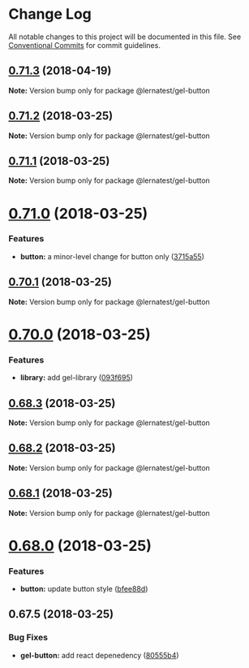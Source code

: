 # Change Log

All notable changes to this project will be documented in this file.
See [Conventional Commits](https://conventionalcommits.org) for commit guidelines.

<a name="0.71.3"></a>
## [0.71.3](https://github.com/bochen2014/lerna-muckaround/compare/@lernatest/gel-button@0.71.2...@lernatest/gel-button@0.71.3) (2018-04-19)




**Note:** Version bump only for package @lernatest/gel-button

<a name="0.71.2"></a>
## [0.71.2](https://github.com/bochen2014/lerna-muckaround/compare/@lernatest/gel-button@0.71.1...@lernatest/gel-button@0.71.2) (2018-03-25)




**Note:** Version bump only for package @lernatest/gel-button

<a name="0.71.1"></a>
## [0.71.1](https://github.com/bochen2014/lerna-muckaround/compare/@lernatest/gel-button@0.71.0...@lernatest/gel-button@0.71.1) (2018-03-25)




**Note:** Version bump only for package @lernatest/gel-button

<a name="0.71.0"></a>
# [0.71.0](https://github.com/bochen2014/lerna-muckaround/compare/@lernatest/gel-button@0.70.1...@lernatest/gel-button@0.71.0) (2018-03-25)


### Features

* **button:** a minor-level change for button only ([3715a55](https://github.com/bochen2014/lerna-muckaround/commit/3715a55))




<a name="0.70.1"></a>
## [0.70.1](https://github.com/bochen2014/lerna-muckaround/compare/@lernatest/gel-button@0.70.0...@lernatest/gel-button@0.70.1) (2018-03-25)




**Note:** Version bump only for package @lernatest/gel-button

<a name="0.70.0"></a>
# [0.70.0](https://github.com/bochen2014/lerna-muckaround/compare/@lernatest/gel-button@0.68.3...@lernatest/gel-button@0.70.0) (2018-03-25)


### Features

* **library:** add gel-library ([093f695](https://github.com/bochen2014/lerna-muckaround/commit/093f695))




<a name="0.68.3"></a>
## [0.68.3](https://github.com/bochen2014/lerna-muckaround/compare/@lernatest/gel-button@0.68.2...@lernatest/gel-button@0.68.3) (2018-03-25)




**Note:** Version bump only for package @lernatest/gel-button

<a name="0.68.2"></a>
## [0.68.2](https://github.com/bochen2014/lerna-muckaround/compare/@lernatest/gel-button@0.68.1...@lernatest/gel-button@0.68.2) (2018-03-25)




**Note:** Version bump only for package @lernatest/gel-button

<a name="0.68.1"></a>
## [0.68.1](https://github.com/bochen2014/lerna-muckaround/compare/@lernatest/gel-button@0.68.0...@lernatest/gel-button@0.68.1) (2018-03-25)




**Note:** Version bump only for package @lernatest/gel-button

<a name="0.68.0"></a>
# [0.68.0](https://github.com/bochen2014/lerna-muckaround/compare/@lernatest/gel-button@0.67.5...@lernatest/gel-button@0.68.0) (2018-03-25)


### Features

* **button:** update button style ([bfee88d](https://github.com/bochen2014/lerna-muckaround/commit/bfee88d))




<a name="0.67.5"></a>
## 0.67.5 (2018-03-25)


### Bug Fixes

* **gel-button:** add react depenedency ([80555b4](https://github.com/bochen2014/lerna-muckaround/commit/80555b4))
